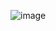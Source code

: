 ![image](https://github.com/Yana-Gus/DockerPostgreSQL/assets/126955638/a2c238af-ad26-443d-adfa-0f3a654c55f6)
